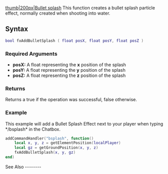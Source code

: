 [thumb|200px|Bullet splash](/Image:Fxbulletsplash.png.md "wikilink") This function creates a bullet splash particle effect, normally created when shooting into water.

Syntax
------

``` lua
bool fxAddBulletSplash ( float posX, float posY, float posZ )
```

### Required Arguments

-   **posX:** A float representing the **x** position of the splash
-   **posY:** A float representing the **y** position of the splash
-   **posZ:** A float representing the **z** position of the splash

### Returns

Returns a true if the operation was successful, false otherwise.

### Example

<section name="Client" class="client" show="true">
This example will add a Bullet Splash Effect next to your player when typing */bsplash* in the Chatbox.

``` lua
addCommandHandler("bsplash", function()
    local x, y, z = getElementPosition(localPlayer)
    local gz = getGroundPosition(x, y, z)
    fxAddBulletSplash(x, y, gz)
end)
```

</section>
See Also
--------
